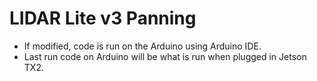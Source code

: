 # LIDAR Lite v3 Panning
* If modified, code is run on the Arduino using Arduino IDE.
* Last run code on Arduino will be what is run when plugged in Jetson TX2.
